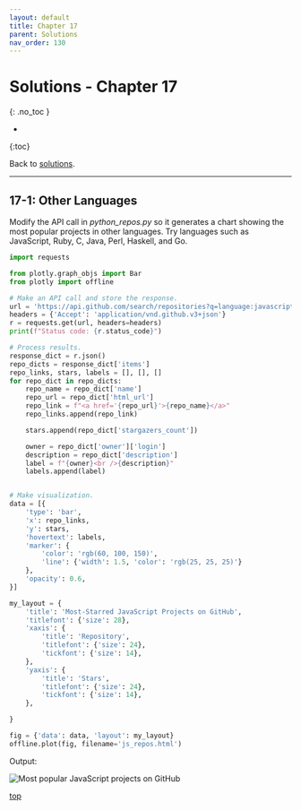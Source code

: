 ```yaml
---
layout: default
title: Chapter 17
parent: Solutions
nav_order: 130
---
```


# Solutions - Chapter 17
{: .no_toc }

* 
{:toc}

Back to [solutions](../solutions).

---

## 17-1: Other Languages

Modify the API call in *python_repos.py* so it generates a chart showing the most popular projects in other languages. Try languages such as JavaScript, Ruby, C, Java, Perl, Haskell, and Go.

```python
import requests

from plotly.graph_objs import Bar
from plotly import offline

# Make an API call and store the response.
url = 'https://api.github.com/search/repositories?q=language:javascript&sort=stars'
headers = {'Accept': 'application/vnd.github.v3+json'}
r = requests.get(url, headers=headers)
print(f"Status code: {r.status_code}")

# Process results.
response_dict = r.json()
repo_dicts = response_dict['items']
repo_links, stars, labels = [], [], []
for repo_dict in repo_dicts:
    repo_name = repo_dict['name']
    repo_url = repo_dict['html_url']
    repo_link = f"<a href='{repo_url}'>{repo_name}</a>"
    repo_links.append(repo_link)

    stars.append(repo_dict['stargazers_count'])

    owner = repo_dict['owner']['login']
    description = repo_dict['description']
    label = f"{owner}<br />{description}"
    labels.append(label)


# Make visualization.
data = [{
    'type': 'bar',
    'x': repo_links,
    'y': stars,
    'hovertext': labels,
    'marker': {
        'color': 'rgb(60, 100, 150)',
        'line': {'width': 1.5, 'color': 'rgb(25, 25, 25)'}
    },
    'opacity': 0.6,
}]

my_layout = {
    'title': 'Most-Starred JavaScript Projects on GitHub',
    'titlefont': {'size': 28},
    'xaxis': {
        'title': 'Repository',
        'titlefont': {'size': 24},
        'tickfont': {'size': 14},
    },
    'yaxis': {
        'title': 'Stars',
        'titlefont': {'size': 24},
        'tickfont': {'size': 14},
    },

}

fig = {'data': data, 'layout': my_layout}
offline.plot(fig, filename='js_repos.html')
```

Output:

![Most popular JavaScript projects on GitHub](../../images/solution_images/js_repos.png)

[top](#top)










